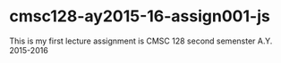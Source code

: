 # cmsc128-ay2015-16-assign001-js
This is my first lecture assignment is CMSC 128 second semenster A.Y. 2015-2016
